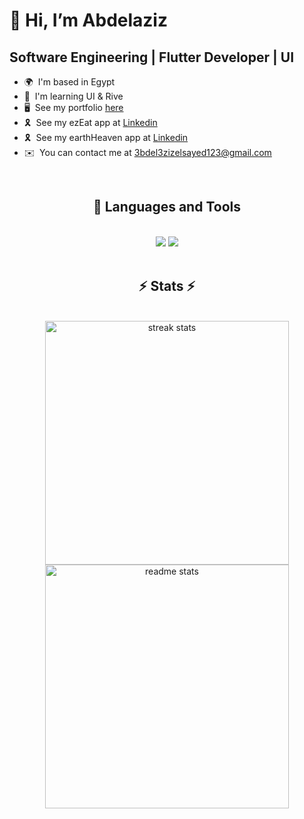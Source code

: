 👋 Hi, I’m Abdelaziz
================================================================================================================================

Software Engineering | Flutter Developer | UI
---------------------------------------------

* 🌍  I'm based in Egypt
* 🧠  I'm learning UI & Rive
* 🖥️  See my portfolio [here](https://abdelaziz66.netlify.app)
* 🎗️  See my ezEat app at [Linkedin](http://www.linkedin.com/posts/abdelaziz-elsayed-aab278252_flutter-flutterdev-mobiledevelopment-activity-7240379832872660993-yXhm/?utm_source=share&utm_medium=member_desktop)
* 🎗️  See my earthHeaven app at [Linkedin](https://www.linkedin.com/posts/abdelaziz-elsayed-aab278252_flutter-flutterdev-mobiledevelopment-activity-7248357169065062400-WW3n?utm_source=share&utm_medium=member_desktop)
* ✉️  You can contact me at [3bdel3zizelsayed123@gmail.com](mailto:3bdel3zizelsayed123@gmail.com)
<br>


<h2 align="center">🚀 Languages and Tools</h2>

<br>

<div align="center">
    <img src="https://skillicons.dev/icons?i=flutter,dart,firebase,figma,androidstudio,postman" />
    <img src="https://skillicons.dev/icons?i=vscode,visualstudio,python,cpp,java,python" /><br>
</div>
<br>

</p>

<h2 align="center">⚡ Stats ⚡</h2>
<br>
<div align=center>
  <img width=390 src="https://github-readme-streak-stats-salesp07.vercel.app/?user=Abdelaziz66&count_private=true&theme=react&border_radius=10" alt="streak stats"/>
    <br/>
  <img width=390 src="https://github-readme-stats-salesp07.vercel.app/api?username=Abdelaziz66&count_private=true&show_icons=true&theme=react&rank_icon=github&border_radius=10" alt="readme stats" />
<!--   <img width=325 align="center" src="https://github-readme-stats-salesp07.vercel.app/api/top-langs/?username=Abdelaziz66&hide=HTML&langs_count=8&layout=compact&theme=react&border_radius=10&size_weight=0.5&count_weight=0.5&exclude_repo=github-readme-stats" alt="top langs" /> -->
</div>

